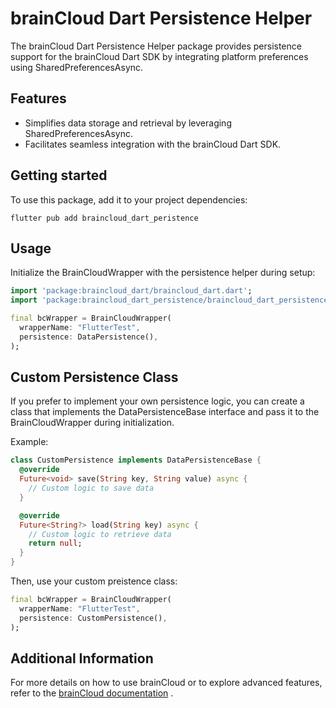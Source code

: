 
# brainCloud Dart Persistence Helper

The brainCloud Dart Persistence Helper package provides persistence support for the brainCloud Dart SDK by integrating platform preferences using SharedPreferencesAsync.

## Features

- Simplifies data storage and retrieval by leveraging SharedPreferencesAsync.
- Facilitates seamless integration with the brainCloud Dart SDK.
    

## Getting started

To use this package, add it to your project dependencies:
```shell
flutter pub add braincloud_dart_peristence
```

## Usage

Initialize the BrainCloudWrapper with the persistence helper during setup:

```dart
import 'package:braincloud_dart/braincloud_dart.dart';
import 'package:braincloud_dart_persistence/braincloud_dart_persistence.dart';

final bcWrapper = BrainCloudWrapper(
  wrapperName: "FlutterTest",
  persistence: DataPersistence(),
);

```

## Custom Persistence Class

If you prefer to implement your own persistence logic, you can create a class that implements the DataPersistenceBase interface and pass it to the BrainCloudWrapper during initialization.

Example:
```dart
class CustomPersistence implements DataPersistenceBase {
  @override
  Future<void> save(String key, String value) async {
    // Custom logic to save data
  }

  @override
  Future<String?> load(String key) async {
    // Custom logic to retrieve data
    return null;
  }
}
```

Then, use your custom preistence class:
```dart
final bcWrapper = BrainCloudWrapper(
  wrapperName: "FlutterTest",
  persistence: CustomPersistence(),
);
```
## Additional Information

For more details on how to use brainCloud or to explore advanced features, refer to the [brainCloud documentation](https://getbraincloud.com/docs/) .